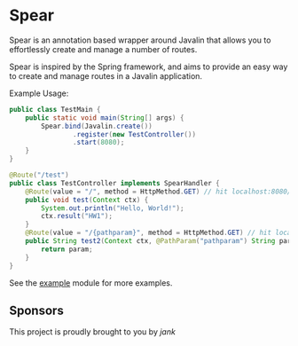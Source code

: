 # Spear
Spear is an annotation based wrapper around Javalin that allows you to effortlessly create and manage a number of routes.

Spear is inspired by the Spring framework, and aims to provide an easy way to create and manage routes in a Javalin application. 

Example Usage:
```java
public class TestMain {
    public static void main(String[] args) {
        Spear.bind(Javalin.create())
                .register(new TestController())
                .start(8080);
    }
}

@Route("/test")
public class TestController implements SpearHandler {
    @Route(value = "/", method = HttpMethod.GET) // hit localhost:8080/test/
    public void test(Context ctx) {
        System.out.println("Hello, World!");
        ctx.result("HW1");
    }
    @Route(value = "/{pathparam}", method = HttpMethod.GET) // hit localhost:8080/test/paramnamehere
    public String test2(Context ctx, @PathParam("pathparam") String param) {
        return param;
    }
}
```

See the [example](https://github.com/Badbird5907/Spear/tree/master/example) module for more examples.

## Sponsors
This project is proudly brought to you by *jank*
